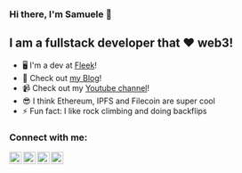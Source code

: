 ### Hi there, I'm Samuele 👋

## I am a fullstack developer that ❤️ web3!
- 🖥️ I'm a dev at [Fleek](https://fleek.co)!
- 🔭 Check out [my Blog](https://codeclimbing.com/)!
- 📹 Check out my [Youtube channel](https://www.youtube.com/channel/UC-6PFKSzSq_XVvbhYjq229Q)!
- 😎 I think Ethereum, IPFS and Filecoin are super cool
- ⚡ Fun fact: I like rock climbing and doing backflips

### Connect with me:

[<img align="left" alt="codeclimbing.com" width="22px" src="https://samuelea-team-bucket.storage.fleek.co/profile/globe.svg" />](https://codeclimbing.com/)
[<img align="left" alt="youTube" width="22px" src="https://samuelea-team-bucket.storage.fleek.co/profile/youtube.svg" />](https://www.youtube.com/channel/UC-6PFKSzSq_XVvbhYjq229Q)
[<img align="left" alt="twitter" width="22px" src="https://samuelea-team-bucket.storage.fleek.co/profile/twitter.svg" />](https://twitter.com/SamueleAgostin5)
[<img align="left" alt="linkedIn" width="22px" src="https://samuelea-team-bucket.storage.fleek.co/profile/linkedin.svg" />](https://www.linkedin.com/in/samuele-agostinelli-19509812b/)


<br />